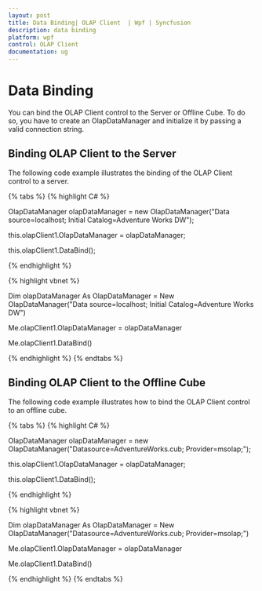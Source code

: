```yaml
---
layout: post
title: Data Binding| OLAP Client  | Wpf | Syncfusion
description: data binding
platform: wpf
control: OLAP Client 
documentation: ug
---
```


# Data Binding

You can bind the OLAP Client control to the Server or Offline Cube. To do so, you have to create an OlapDataManager and initialize it 
by passing a valid connection string.

## Binding OLAP Client to the Server

The following code example illustrates the binding of the OLAP Client control to a server.

{% tabs %}
{% highlight C# %}  



OlapDataManager olapDataManager = new OlapDataManager("Data  source=localhost; Initial Catalog=Adventure Works DW");

this.olapClient1.OlapDataManager = olapDataManager;

this.olapClient1.DataBind();


{% endhighlight %} 

{% highlight vbnet %} 




Dim olapDataManager As OlapDataManager = New OlapDataManager("Data source=localhost; Initial Catalog=Adventure Works DW")

Me.olapClient1.OlapDataManager = olapDataManager

Me.olapClient1.DataBind()

{% endhighlight %}
{% endtabs %}

## Binding OLAP Client to the Offline Cube

The following code example illustrates how to bind the OLAP Client control to an offline cube.

{% tabs %}
{% highlight C# %}  




OlapDataManager olapDataManager = new OlapDataManager("Datasource=AdventureWorks.cub; Provider=msolap;");

this.olapClient1.OlapDataManager = olapDataManager;

this.olapClient1.DataBind();

{% endhighlight %}

{% highlight vbnet %} 





Dim olapDataManager As OlapDataManager = New OlapDataManager("Datasource=AdventureWorks.cub; Provider=msolap;")

Me.olapClient1.OlapDataManager = olapDataManager

Me.olapClient1.DataBind()

{% endhighlight %}
{% endtabs %}


